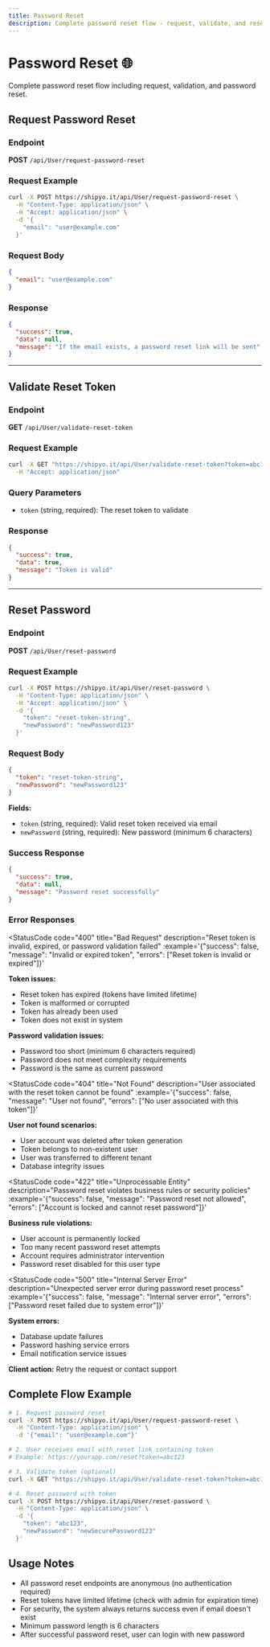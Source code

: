 ```yaml
---
title: Password Reset
description: Complete password reset flow - request, validate, and reset password
---
```


# Password Reset 🌐

Complete password reset flow including request, validation, and password reset.

## Request Password Reset

### Endpoint
**POST** `/api/User/request-password-reset`

<HeaderBadge 
  type="anonymous" 
  icon="🌐" 
  label="Anonymous"
  :headers="['Content-Type: application/json', 'Accept: application/json']"
/>

### Request Example
```bash
curl -X POST https://shipyo.it/api/User/request-password-reset \
  -H "Content-Type: application/json" \
  -H "Accept: application/json" \
  -d '{
    "email": "user@example.com"
  }'
```

### Request Body
```json
{
  "email": "user@example.com"
}
```

### Response
```json
{
  "success": true,
  "data": null,
  "message": "If the email exists, a password reset link will be sent"
}
```

---

## Validate Reset Token

### Endpoint
**GET** `/api/User/validate-reset-token`

<HeaderBadge 
  type="anonymous" 
  icon="🌐" 
  label="Anonymous"
  :headers="['Accept: application/json']"
/>

### Request Example
```bash
curl -X GET "https://shipyo.it/api/User/validate-reset-token?token=abc123" \
  -H "Accept: application/json"
```

### Query Parameters
- `token` (string, required): The reset token to validate

### Response
```json
{
  "success": true,
  "data": true,
  "message": "Token is valid"
}
```

---

## Reset Password

### Endpoint
**POST** `/api/User/reset-password`

<HeaderBadge 
  type="anonymous" 
  icon="🌐" 
  label="Anonymous"
  :headers="['Content-Type: application/json', 'Accept: application/json']"
/>

### Request Example
```bash
curl -X POST https://shipyo.it/api/User/reset-password \
  -H "Content-Type: application/json" \
  -H "Accept: application/json" \
  -d '{
    "token": "reset-token-string",
    "newPassword": "newPassword123"
  }'
```

### Request Body
```json
{
  "token": "reset-token-string",
  "newPassword": "newPassword123"
}
```

**Fields:**
- `token` (string, required): Valid reset token received via email
- `newPassword` (string, required): New password (minimum 6 characters)

### Success Response
```json
{
  "success": true,
  "data": null,
  "message": "Password reset successfully"
}
```

### Error Responses

<StatusCode 
  code="400" 
  title="Bad Request"
  description="Reset token is invalid, expired, or password validation failed"
  :example='{"success": false, "message": "Invalid or expired token", "errors": ["Reset token is invalid or expired"]}'
>

**Token issues:**
- Reset token has expired (tokens have limited lifetime)
- Token is malformed or corrupted
- Token has already been used
- Token does not exist in system

**Password validation issues:**
- Password too short (minimum 6 characters required)
- Password does not meet complexity requirements
- Password is the same as current password

</StatusCode>

<StatusCode 
  code="404" 
  title="Not Found"
  description="User associated with the reset token cannot be found"
  :example='{"success": false, "message": "User not found", "errors": ["No user associated with this token"]}'
>

**User not found scenarios:**
- User account was deleted after token generation
- Token belongs to non-existent user
- User was transferred to different tenant
- Database integrity issues

</StatusCode>

<StatusCode 
  code="422" 
  title="Unprocessable Entity"
  description="Password reset violates business rules or security policies"
  :example='{"success": false, "message": "Password reset not allowed", "errors": ["Account is locked and cannot reset password"]}'
>

**Business rule violations:**
- User account is permanently locked
- Too many recent password reset attempts
- Account requires administrator intervention
- Password reset disabled for this user type

</StatusCode>

<StatusCode 
  code="500" 
  title="Internal Server Error"
  description="Unexpected server error during password reset process"
  :example='{"success": false, "message": "Internal server error", "errors": ["Password reset failed due to system error"]}'
>

**System errors:**
- Database update failures
- Password hashing service errors
- Email notification service issues

**Client action:** Retry the request or contact support

</StatusCode>

## Complete Flow Example

```bash
# 1. Request password reset
curl -X POST https://shipyo.it/api/User/request-password-reset \
  -H "Content-Type: application/json" \
  -d '{"email": "user@example.com"}'

# 2. User receives email with reset link containing token
# Example: https://yourapp.com/reset?token=abc123

# 3. Validate token (optional)
curl -X GET "https://shipyo.it/api/User/validate-reset-token?token=abc123"

# 4. Reset password with token
curl -X POST https://shipyo.it/api/User/reset-password \
  -H "Content-Type: application/json" \
  -d '{
    "token": "abc123",
    "newPassword": "newSecurePassword123"
  }'
```

## Usage Notes

- All password reset endpoints are anonymous (no authentication required)
- Reset tokens have limited lifetime (check with admin for expiration time)
- For security, the system always returns success even if email doesn't exist
- Minimum password length is 6 characters
- After successful password reset, user can login with new password
